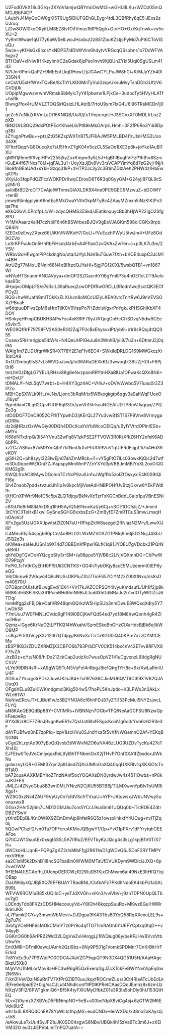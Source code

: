 U2FsdGVkX18u3Grq+3XYdVIamjwQBYmoOwMt3+wGHLBLKu+WZOz0SmQMGJBbF4CP
LAubNJ4MyQoOW8gKl5T9Ug5iDiUFGEhGLEygr4tdL3QBfRhy8qE5iJExs2zUJruq
L/Dw8OWl0koORyifLM8EZ8IvfOifVmus1MP5Qgh+GtvHO+Ox/KqTnwk+vy5oXU+2
Yy9mtWwae1qU77y6aW/5eILwoJHcxbu/2z8S1ZbuKZstjcPyMd7uPt6CToVlSuQu
5wce+yKfHsGx9IxcsYxNDP37IdDhWVlm6hdytvVRGcqQSsobns1o7DcWFVA5qzx2
BTH3aV+xINIw1HKkzyImIrC2aGdek6jzPso1nvh9XjQUnZYkI5Uqi0SgUSLm41d3
N7IJnr0PmkQoPZ+9MbEofLkqDHowLfj/JGAwCYLPuJW8hGi+K/MJyYZh40l33GN4
cnCsVU5xHfWVxTQvBe/8cTnYLKG0MnTyVuIGzqvUkvuMvyTsnDDh3UfzV6GVDjUk
UOpipMgwwzvrwmVRmskSbMyic7yY41pbwtw1LPjkCe+3udocTy5HVyHLATf+hsRk
Blwvg7fox4rUMVLZTOQSirIQsizLHLAtcB/7rtoU9ym7IxG4U6i96TRsMCDn1j01
geZc57uNkZrKVmLaDt16KNlQB/UaR/jfu17mpcrqrU+J3SCnxXT0MDLfrLoz2pXD
tBN2OrL8GQ29dxPOtPEoYKhxeL6/Pt89kMsOArp/LHmh+0F2fP6Ro3Yi68Dpg3B/
sZYugnPtwBu++ptzjZtG5KZspWX1Ir875JFRiAJW5PMLBD4I1rUIxHMG2Uoo34XK
KFltxfQqqNG8OucqXx7sU5HrvZTgK04n5czCL5SaOo1IXE3p8k+joYko1AuBl1XU
qM9t1jRme6f9vplHPv2255j5yZuxKmpw3y5L5J+IgBfIIBughVlFzP1hBtv8Szrc
rGuEA4f67INxsF8lJ+jqFAL3u1+UoyXzJjBv8Vv3rsVCAPYimYq8d7zG2vjHNj/t
l8o9fnGEaUAd+sYkHGzqq31kP+zHTP2Jc3y2c3B1mZDlzAeh2PHW4z/HbEwqiGPb
XKyIJo3fqpPdQZFcxWOKPDr6wqCD/oxD8T6R3q0GyyGM+G24yjI87QL9cSyzMirG
asloiBrBD2rcOT7CvAjoIWTnmsGIAXLDK9X4ne0PC9GEC9MzwuZ+bDOlWY+teriB
jmwq6SmIgplyinA6mtEa9MkGwaYVthOkpMTyBc4ZAayMZmxh5iNzKlKtPv3qa7he
eXkQGxVL0PrcfpL4/W+zdycQHMS35Skd/JEatiknquycBb3hHjWP22igO2Sfg8PU
Yr1MVAaarzXaIN7czNblF6n6hBSWrbesBJQV9gEeVJAGKm598oICGKx9rpbQ84iN
fZEDx0zEwyZXerz66UiKhVNWKxH7/GoLI+fVuEazhPWyU5twJm4+UFz8Od9OZVsl
LoSrKFFwJoOn5HhRbFiHsdzI4rbEvA4FflasGzvQVAxZw7er+c+p3LK7u3m/2Y5V
WRbvGoHFwgmPlP4kdngNo/ota/lJrfyLNaV8uT6uw7fXh+bKOE4uxpC3JcM1n4BH
AtrUZg77M4xUBNnir68N4oBl1tzdQJYaHl+5jgjPGf2CXl/5wsbQTB1+vn1867W/
wNVpHTSnunmANCAVyya+dmOP2SZGacnhY06gYmIIP3q4hOEi1cL0T9Aolokaa93c
4HpqvcOMpLFS/e7s0sIL39aRueq2cwOPDfRwGRCLLBRodn1wqSsctQK3EOfPOyZj
RQG+hwWUaf48mITCkKxELXUum8oMCcUlZyLKEA0vrcTnrtRw6J9nVEVSOXZPBoaF
w6dtpuuDFlvsEpM6aHrxTjlK0V9VspPo7HZdclsVgxrPnYgkJkPHSGhlKbXF4DOY
HSnkyqHFmpCBUKH8APwFsc4xK9RF79yJ7ATjngOnHcCfrSDvqN5dw9CEesSvlxr5
WEG9QfRrF79758FV2AS0eRGl2Zqj7F0cBxEhysvxIPt/yb9+b1r6sRQqj4tQQ355
Coawx5RHm4gjde5ibW/s+N4QeUHPiGeJu8n3WnhB/yii8/7u3n+8DtmrJ2j0ql9A
WAIg1m7ZUDUfqrWkSR4XT78Y2E1eFfv6EC4+SWkiIdDRLDG169MWGkczXr1bzOA9
XxOZ0mbq9lsS7vL5WVDuJsw/j/lo06ARaOEXkKfz3wwoqfk36UZjHDt+F6Pj0rI6
tmLhV0zDIgLG7YEULRHsv88g6eNvzpomRRYtnHXaBlUa1OFwaKcQXnBN6+mHDxUF
tDMAL/f+NzL5qV7wrbt+b+H4XY3gz4AC+VI4u/+oDVIvWwbq5V7luaq0r2Z3iPZo
MBHCpSXWLk9HLrVJNx/Ljonc3bRqM/tx5W6kogkgtp6qgv3aSahWqFUoxOJ16ysf
9grnbkmC1Lq62CpvPJOF6qR3Dr/ywVh15tr5ouNGEAIUDTPBmVJyqqxi/ZPQZo3q
ntDGDOF7DnC9052OFfhTYpwhD3IjKErQL27Yu3vwB1ST1S7P9Vnv8VrmygapGR8o
dz2djHRzzOxWwGiy00DQh4DDcXcaYoYbiWcoOElQq/uByIYVtrdOPln/ESb+aMYx
K68dNTxdrpQ/3I54YVnu32wFq8V1zkPSE2FTVOW3R0R/XfkZ6HY2xfeK6AD6bPPL
xz2CJ7iS6ux87xMRYmQbY7kfNmDkXvPhUfA9VuV1qUtFRdEcjpL1i7bAHd3RvKOY
giSIH2Q+ph8syyI323IwEjn07ahZmMRcb+i1+vY5gFtO7iLc03owxKjQic2d7utf
m3DuDqoeiWZlOni7ZJAspspyMmWmP7ZnYXYd3pVBBJmMBlYxXL2oxOlQGKM62gBt
KWQLfrxAC89AywDGohmTCrNcP9zuIUn1xJWgfRo5zoIZfOsxyxlE4K0S9tQiFI6e
Sh4Znaob7pdd+tvzudJh1Ip1v6kpcMjlVseAdHNBPOHfUvBtzjDxvw8YEkFWdlfh
tXHCnXPWtr9NofD5c5p/2LQTdjqy/BkNvXcTzrTxKGCnBddLCaIp1puVBnESNiZV
c8f5U1d8rM8lkIAkD5q1IhH5Ay/Q1d61knxKat/y6Cj+vSCE1OCfslijZ/+JmmiI
3tCYtC3TeHxB1xwllGySneSGHG6xxbsEzG+ZmByfE7ZmRTCuS3mwLmsqHnOAoVcf
XFx2gu5UzIJGXXJpwtstZlZ0N7aU+RFkpZkW8sazgct2RNIazN2Mrv/LwwXlJI6f
iL4MmdRyi54spgb60pCn/4o8HL02LWxMZVGAZG1PMq9m6j5G2NqjJ4SbUJSQ2q3s
oKWea+saHeJUSn1b9X14d7OBBDnKfPpw1GLfK1q91JYOEU7gVDdbx21PQrNykBdU
qhYdOgTQVOo4YQcgbSfy3rrSM+/a98pps5YjVB8c2LNjVQXmnDG+CbPwWO79PzgY
FnPKL1c1V9rCyEhH0Ff9Uli3CNTKS+GG4h7lybOKjy8acE5MUzeerml0tEP6yeQG
V6/OkmwE2V0qw5fQ6cNUSsOKPluZXU7TmFS57CiYM2zZ00XtNxo/ds8sDm40970U
O7O9pnOUlafufBLwgEvdi10X4+Vir17kJAZCCPSQY4ivyuKmdsufL/Uh1if2jp9k
6R8Kc9r6SFlSKla361PcmBHdRmN9BiJLbu6l35GdMBaJu2u1vdOTyWGlZcJ6TDq/
mmMfgg3xFBjOirvOafi/R948qmGQrkzW5HIpSUb3nmDwuE8WQxqXdry5Y7LwDbS8
Y7mUuu7W0FMNLtCVdq6gF149l0BCjKwFQdS4ed7yd18M8IrwQonh4gR4ZIucIHkw
Qzmz+IGge6KrNuO2tLPTKQ14hWxaht/SzmESkoBnGHzClXaHdcBjBk6qIlkWO8MP
+s8gJPr5tUVcyjX3z12I97QTdjqy/BkNvXcTzrTxKGD0iQ40KPre7xzzCYMtCEMa
zB3P1KG3/ZDUZXRMZjX3CBFO6b793P/bDFV0CK514bx4nV42E7vv8RFVX9F7fvZA
JrzB3z+qYz/N08/hIDx21ZckCap2udzXo7wusOpVZ141uCgvxnzL68dgRgNUCVzV
vLYe99DlN4sRI+xA9gWQ9TuN3VyFxl4nRegJ8ie1Qtrg1YH8e+9x/XwLaRmlUU4F
ADSurZYkcqy3rPDkzJuwUKihJB4+7x0R7636CJiuMU6QVT6C3I9X1V62QJAUuqXi
OFgdXELu9ZuKiWKmdgmcl3Kig504w5/7hoPL5KnJpdo+K3LPWx3n0AkLxWLe91W/
NeNiwERcvJT+LJBdtFw/z5B2YNOA6cf6hhFDJ87yZTi153PcMuI5NY2sjwcLFLYQ
aN8KAeQE8QdBp88Y+CVfIMRs+tVBNNzn7OGbvTFQ/NeAaGCFSU8NzwQpkFaepeRp
BYXd8zr8CF7ZBnJRvgnKwER1x7QxUat6lbifESgicKoiiA1g6o0rYvb6z62R3e3F
dAYFUBfwd0nE7zpPIq+IzpV8scHVu0SJndYxa5t5vXfNWQemnO2Af+YEKqBf/GNN
yCgx2hLrptAo907yEoQtQvob3tiWWvNiZO6uNX46zLUG9UZDvTycKu427eTXh40j
EJFEtw0TeJVoCmiyqqxReLtfyl8hTFNbmiOxX2jTHvP7Onf0XA1fZbxdoxJlWkNu
gulwznyLQR+GEMt3Zqm2plG4edZQXsUMfoGaXQ40qqUXKRIv1qXKXiOtcTnBTjAO
bA72cuaAAXKMBYhoZTnzNAnf5ocYOQAXsDN0yrdwJw4z4511Owbz+nP8kaJK0+ES
JMLZJ4ZNydGbu8B3wri0MUYNrzN2CjKU55BTB6j/TlLMXwvnYpBIvTsUMRiXgo1+
WZ8O3xzNk4ZAUF9VyUy0n7sfdVScfrTVxaU+hYP+JAtqwsxJWbUNVwy5uonuxwx8
GGxx2Hhr52j8m7UND12GMJ8u7cmSYCcL9saGm61UQUq0bHTstROE4ZdtrDBZYSwV
ytXrdDEpBL/KnOW9X9ZEmDmAjp8hfetR6Q5z1owsxIlhkxfY4UOug+nvlTjZq0lj
5QGwPChzif2/vn0Ta7OFForuAKMoJQBgwY1/Op+YvO1pPXrv1dFYrytqhGEEAFze
Q7tiCJW1GsuAEx0xsgt5S5L5A7i1RuZ/EEVTkyKzJQcg4s3kLg1kpjB1V0T/X7H+
dWCkoHLUqnB+FQPgZgKZ2r/sMlbFfgj2R611wD1gWDvQ6JSDnF2RYTMPYmxVIHtm
sa2C1xM5k2DxhB1l8ncSG1ba8ln0WWM0MTaUfDVUKDym9WDiciJJXQ+8p2vwf/WM
1H1EN4UtSCAofhL0UohpOERCWzR/2WuD51KjxChMwm6aI49NxE3ItHfQ7txjOBap
ZlaUW6iykQ/JBj5XQ7EFFBUAYTBadBNL/CbfbAFz7PKdhNdoEK4kbFU1a0ALB99L
WFVW6ROMIuB85kUQIIoC+yeTJdXVGh+viKn3/vviVbV+j9znTDPN0UpQLTbev7gD
LOEndyTdb8FK2zCDSHMecoxuyVd+Y8IOh46kqcpSuuRo+MKwz8GuIHWRrBdnlJK8
uL7PamkDGY+y3mwdWbMevii+DJDgpa9IK43Tbs80YoQ58RqXXexuLEL9s+2g7u7K
3xbfgVCe9HF6cMOkCMmY7z0Pr9o4qfTO71lmRAGh0I1U6FYCptxq0tqD++vV4ayB
GGKnOG0h6ArPR22Wd32LQgVwZvHArqgLji1lWQiug08y/beKPJHwBVvoVtbUhwYn
EmXMl8+DFmlI0awqUAmh2Qzi9bz+0Ny9P501g1VomkSPDMnr7CnKrBitHrFErIod
7e8YxEu3u77P9WjoPO0ODCAJXaVZCP5qpQT9N0DX4QG51U5H/AAaHAgeBkzU5Xk0
M/jiVVU1hMLo/Mov8aHFC3wR6gR5QxExerqGgJZcXTckFvBWYNviVipEqGw2N6Wn
F/kri3IVeVQzIN9uRnTV7XfPrGZlBT0uxJkqxfROCmrZLqs/3Ct4RlaATcUbEdLk
/EFre6e6pidE2+0ig/ssCJLut4Nhdlcorif1lPDlKPRetCAasDQdJEmhz8x6zmUz
NXzjV3FI2/8PW1gkmIQ6+Bf5K4tyFXlUMyDfbkZ01e3R3Ia5ohDly0hU153QtHEQ
5Lvv2t0ymzX7XBVqD5FBNmpNO+5eB+s00bcNtpX8viCg4sj+6zGTW2M6EVdv8UrZ
whr1x4L8XRQdCnEK78YpWLtc1hpjMS+eudCNDxHleiWXDd/x38no2xKAys0j+th8
/eAkwuLeTxUu4SyJF21uJK0SD04xgwS6NBv/UBQk4h15zVa6Tc3m6J+xXEiVM32O
eu0zJiEPnbLmITnPQ7uatA==
